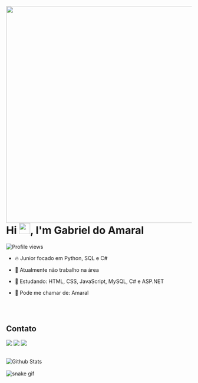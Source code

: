 <img align="right" height="590em" src="https://raw.githubusercontent.com/gist/skypse/2ebef65171ef3d5989857016fbc3d045/raw/0ae20725d9d2c1bef4c60f0fa7ad3c6e44432688/githubcard.svg"/>
<h1 align="left">Hi <img src="https://raw.githubusercontent.com/kaueMarques/kaueMarques/master/hi.gif" height="30px">, I'm Gabriel do Amaral</h1>
<p align="left"> <img src="https://komarev.com/ghpvc/?username=skypse&color=blueviolet" alt="Profile views" /> </p>

- 🔥 Junior focado em Python, SQL e C#

- 🔭 Atualmente não trabalho na área

- 💬 Estudando: HTML, CSS, JavaScript, MySQL, C# e ASP.NET

- 🧐 Pode me chamar de: Amaral

<br><br>

## Contato
  <a href="https://www.instagram.com/skypse_/" target="_blank"><img src="https://img.shields.io/badge/-Instagram-%23E4405F?style=for-the-badge&logo=instagram&logoColor=white" target="_blank"></a>
  <a href = "mailto:gabrieldoamaral.alves12@gmail.com"><img src="https://img.shields.io/badge/-Gmail-%23333?style=for-the-badge&logo=gmail&logoColor=white" target="_blank"></a>
  <a href="https://www.linkedin.com/in/gabriel-amaral-alves/" target="_blank"><img src="https://img.shields.io/badge/-LinkedIn-%230077B5?style=for-the-badge&logo=linkedin&logoColor=white" target="_blank"></a> 
  <table>
      <br />
      <img
        align="left"
        src="https://github-readme-streak-stats.herokuapp.com/?user=skypse&theme=dark&hide_border=false"
        alt="Github Stats"
      />
  </tr>
</table>

![snake gif](https://github.com/skypse/skypse/blob/output/github-contribution-grid-snake-dark.svg)
